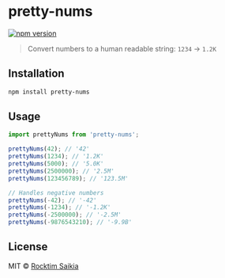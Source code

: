 # pretty-nums

[![npm version](https://badge.fury.io/js/pretty-nums.svg)](https://badge.fury.io/js/pretty-nums)

> Convert numbers to a human readable string: `1234` → `1.2K`

## Installation

```sh
npm install pretty-nums
```

## Usage

```js
import prettyNums from 'pretty-nums';

prettyNums(42); // '42'
prettyNums(1234); // '1.2K'
prettyNums(5000); // '5.0K'
prettyNums(2500000); // '2.5M'
prettyNums(123456789); // '123.5M'

// Handles negative numbers
prettyNums(-42); // '-42'
prettyNums(-1234); // '-1.2K'
prettyNums(-2500000); // '-2.5M'
prettyNums(-9876543210); // '-9.9B'
```

## License

MIT &copy; [Rocktim Saikia](https://rocktimsaikia.dev)
